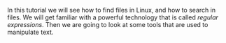In this tutorial we will see how to find files in Linux, and how to
search in files. We will get familiar with a powerful technology that
is called _regular expressions_. Then we are going to look at some
tools that are used to manipulate text.
